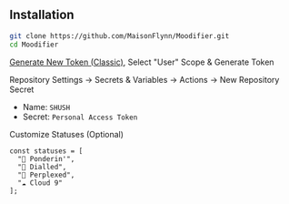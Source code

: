 ## Installation

```bash
git clone https://github.com/MaisonFlynn/Moodifier.git
cd Moodifier
```

[Generate New Token (Classic)](https://github.com/settings/tokens), Select "User" Scope & Generate Token

Repository Settings → Secrets & Variables → Actions → New Repository Secret
- Name: `SHUSH`
- Secret: `Personal Access Token`

Customize Statuses (Optional)
```
const statuses = [
  "💭 Ponderin'",
  "🎯 Dialled",
  "🧩 Perplexed",
  "☁️ Cloud 9"
];
```
